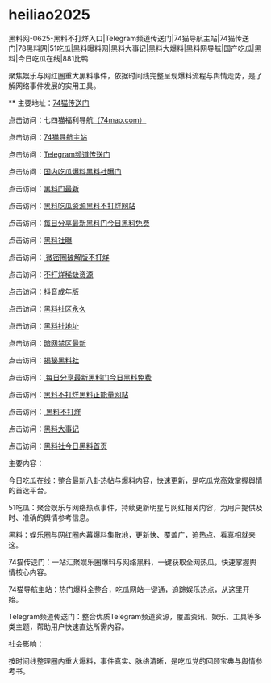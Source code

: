 # heiliao2025
黑料网-0625-黑料不打烊入口|Telegram频道传送门|74猫导航主站|74猫传送门|78黑料网|51吃瓜|黑料曝料网|黑料大事记|黑料大爆料|黑料网导航|国产吃瓜|黑料|今日吃瓜在线|881比鸭

聚焦娱乐与网红圈重大黑料事件，依据时间线完整呈现爆料流程与舆情走势，是了解网络事件发展的实用工具。

** 主要地址：<a href="https://74mao.com/">74猫传送门</a>

点击访问：七四猫福利导航<a href="https://74mao.com/">（74mao.com）</a>

点击访问：<a href="https://74mao.com/">74猫导航主站</a>

点击访问：<a href="https://74mao.com/">Telegram频道传送门</a>

点击访问：<a href="https://hl426.pages.dev/">国内吃瓜爆料黑料社曝门</a>

点击访问：<a href="https://hl403.pages.dev/">黑料门最新</a>

点击访问：<a href="https://hl427.pages.dev/">黑料吃瓜资源黑料不打烊网站</a>

点击访问：<a href="https://hl429.pages.dev/">每日分享最新黑料门今日黑料免费 </a>

点击访问：<a href="https://hl406.pages.dev/">黑料社曝</a>

点击访问：<a href="https://cg97.pages.dev/"> 微密圈破解版不打烊</a>

点击访问：<a href="https://cg66-05.pages.dev/">不打烊稀缺资源</a>

点击访问：<a href="https://dy4-06.pages.dev/">抖音成年版</a>

点击访问：<a href="https://hl378.pages.dev/">黑料社区永久</a>

点击访问：<a href="https://hl388.pages.dev/">黑料社地址</a>

点击访问：<a href="https://aw4-01.pages.dev/">暗网禁区最新</a>

点击访问：<a href="https://hl425.pages.dev/">揭秘黑料社</a>

点击访问：<a href="https://hl419.pages.dev/"> 每日分享最新黑料门今日黑料免费</a>

点击访问：<a href="https://hl448.pages.dev/">黑料不打烊黑料正能量网站</a>

点击访问：<a href="https://hl416.pages.dev/"> 黑料不打烊</a>

点击访问：<a href="https://hl415.pages.dev/">黑料大事记</a>

点击访问：<a href="https://hl414.pages.dev/">黑料社今日黑料首页</a>

主要内容：

今日吃瓜在线：整合最新八卦热帖与爆料内容，快速更新，是吃瓜党高效掌握舆情的首选平台。

51吃瓜：聚合娱乐与网络热点事件，持续更新明星与网红相关内容，为用户提供及时、准确的舆情参考信息。

黑料：娱乐圈与网红圈内幕爆料集散地，更新快、覆盖广，追热点、看真相就来这。

74猫传送门：一站汇聚娱乐圈爆料与网络黑料，一键获取全网热瓜，快速掌握舆情核心内容。

74猫导航主站：热门爆料全整合，吃瓜网站一键通，追踪娱乐热点，从这里开始。

Telegram频道传送门：整合优质Telegram频道资源，覆盖资讯、娱乐、工具等多类主题，帮助用户快速直达所需内容。

社会影响：

按时间线整理圈内重大爆料，事件真实、脉络清晰，是吃瓜党的回顾宝典与舆情参考书。

<span style="display:none;">[Canonical link](）</span>

